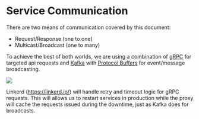 # Service Communication

There are two means of communication covered by this document:

* Request/Response (one to one)
* Multicast/Broadcast (one to many)

To achieve the best of both worlds, we are using a combination of [gRPC](https://grpc.io/) for targeted api requests and [Kafka](https://kafka.apache.org/) with [Protocol Buffers](https://developers.google.com/protocol-buffers) for event/message broadcasting.

![](https://i.imgur.com/lEIPMp5.png)

Linkerd (https://linkerd.io/) will handle retry and timeout logic for gRPC requests. This will allows us to restart services in production while the proxy will cache the requests issued during the downtime, just as Kafka does for broadcasts.

